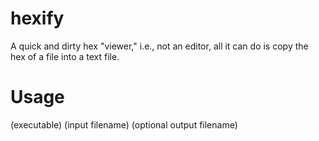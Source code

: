 # hexify
A quick and dirty hex "viewer," i.e., not an editor, all it can do is copy the hex of a file into a text file.

# Usage
(executable) (input filename) (optional output filename)
